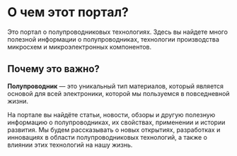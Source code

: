 # О чем этот портал?  

Это портал о полупроводниковых технологиях. Здесь вы найдете много полезной информации о полупроводниках, технологии производства микросхем и микроэлектронных компонентов.  
 
## Почему это важно?

**Полупроводник** — это уникальный тип материалов, который является основой для всей электроники, которой мы пользуемся в повседневной жизни.  

На портале вы найдёте статьи, новости, обзоры и другую полезную информацию о полупроводниках, их свойствах, применении и истории развития. Мы будем рассказывать о новых открытиях, разработках и инновациях в области полупроводниковых технологий, а также о влиянии этих технологий на нашу жизнь.

